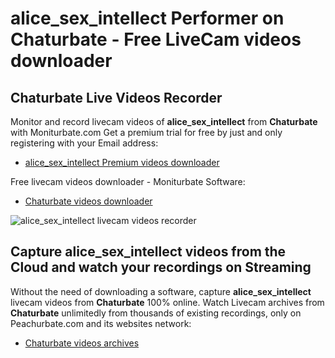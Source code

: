 # alice_sex_intellect Performer on Chaturbate - Free LiveCam videos downloader

## Chaturbate Live Videos Recorder

Monitor and record livecam videos of **alice_sex_intellect** from **Chaturbate** with Moniturbate.com
Get a premium trial for free by just and only registering with your Email address:
* [alice_sex_intellect Premium videos downloader](https://moniturbate.com/request-demo-licence-key.html)

Free livecam videos downloader - Moniturbate Software:
* [Chaturbate videos downloader](https://moniturbate.com/moniturbate-download-software.html)

![alice_sex_intellect livecam videos recorder](https://peachurnet.com/templates/moniturbate-software.png)


## Capture alice_sex_intellect videos from the Cloud and watch your recordings on Streaming

Without the need of downloading a software, capture **alice_sex_intellect** livecam videos from **Chaturbate** 100% online.
Watch Livecam archives from **Chaturbate** unlimitedly from thousands of existing recordings, only on Peachurbate.com and its websites network:
* [Chaturbate videos archives](https://peachurnet.com/)